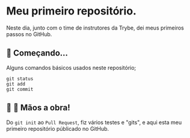 # Meu primeiro repositório.

Neste dia, junto com o time de instrutores da Trybe, dei meus primeiros passos no GitHub.
## :rocket: Começando...

Alguns comandos básicos usados neste repositório;
```
git status
git add
git commit
```
## :wrench: :hammer: Mãos a obra!
Do ``` git init ``` ao ```Pull Request```, fiz vários testes e "gits", e aqui esta meu primeiro repositório públicado no GitHub.
